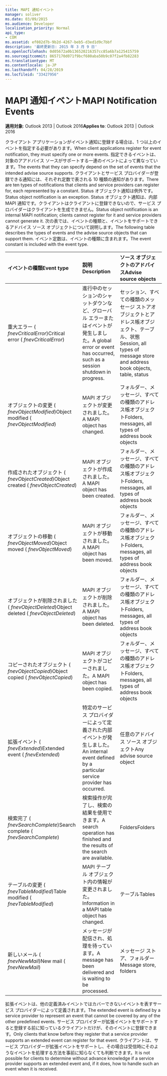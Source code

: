 ```yaml
---
title: MAPI 通知イベント
manager: soliver
ms.date: 03/09/2015
ms.audience: Developer
localization_priority: Normal
api_type:
- COM
ms.assetid: ef082d7b-9b2d-4267-beb5-d3ed1d9c7bbf
description: '最終更新日: 2015 年 3 月 9 日'
ms.openlocfilehash: 0d05672a0b136520216357cc85a6b7a125415759
ms.sourcegitcommit: 8657170d071f9bcf680aba50b9c07f2a4fb82283
ms.translationtype: MT
ms.contentlocale: ja-JP
ms.lasthandoff: 04/28/2019
ms.locfileid: "33427956"
---
```

# <a name="mapi-notification-events"></a><span data-ttu-id="109cc-103">MAPI 通知イベント</span><span class="sxs-lookup"><span data-stu-id="109cc-103">MAPI Notification Events</span></span>

  
  
<span data-ttu-id="109cc-104">**適用対象**: Outlook 2013 | Outlook 2016</span><span class="sxs-lookup"><span data-stu-id="109cc-104">**Applies to**: Outlook 2013 | Outlook 2016</span></span> 
  
<span data-ttu-id="109cc-105">クライアント アプリケーションがイベント通知に登録する場合は、1 つ以上のイベントを指定する必要があります。</span><span class="sxs-lookup"><span data-stu-id="109cc-105">When client applications register for event notification, they must specify one or more events.</span></span> <span data-ttu-id="109cc-106">指定できるイベントは、対象のアアドバイス ソースがサポートする一連のイベントによって異なっています。</span><span class="sxs-lookup"><span data-stu-id="109cc-106">The events that they can specify depend on the set of events that the intended advise source supports.</span></span> <span data-ttu-id="109cc-107">クライアントとサービス プロバイダーが登録できる通知には、それぞれ定数で表される 10 種類の通知があります。</span><span class="sxs-lookup"><span data-stu-id="109cc-107">There are ten types of notifications that clients and service providers can register for, each represented by a constant.</span></span> <span data-ttu-id="109cc-108">Status オブジェクト通知は例外です。</span><span class="sxs-lookup"><span data-stu-id="109cc-108">Status object notification is an exception.</span></span> <span data-ttu-id="109cc-109">Status オブジェクト通知は、内部 MAPI 通知です。クライアントはクライアントに登録できないので、サービス プロバイダーはクライアントを生成できません。</span><span class="sxs-lookup"><span data-stu-id="109cc-109">Status object notification is an internal MAPI notification; clients cannot register for it and service providers cannot generate it.</span></span> <span data-ttu-id="109cc-110">次の表では、イベントの種類と、イベントをサポートできるアドバイス ソース オブジェクトについて説明します。</span><span class="sxs-lookup"><span data-stu-id="109cc-110">The following table describes the types of events and the advise source objects that can support them.</span></span> <span data-ttu-id="109cc-111">イベント定数は、イベントの種類に含まれます。</span><span class="sxs-lookup"><span data-stu-id="109cc-111">The event constant is included with the event type.</span></span>
  
|<span data-ttu-id="109cc-112">**イベントの種類**</span><span class="sxs-lookup"><span data-stu-id="109cc-112">**Event type**</span></span>|<span data-ttu-id="109cc-113">**説明**</span><span class="sxs-lookup"><span data-stu-id="109cc-113">**Description**</span></span>|<span data-ttu-id="109cc-114">**ソース オブジェクトのアドバイス**</span><span class="sxs-lookup"><span data-stu-id="109cc-114">**Advise source objects**</span></span>|
|:-----|:-----|:-----|
|<span data-ttu-id="109cc-115">重大エラー ( _fnevCriticalError_)</span><span class="sxs-lookup"><span data-stu-id="109cc-115">Critical error ( _fnevCriticalError_)</span></span>  <br/> |<span data-ttu-id="109cc-116">進行中のセッションのシャットダウンなど、グローバル エラーまたはイベントが発生しました。</span><span class="sxs-lookup"><span data-stu-id="109cc-116">A global error or event has occurred, such as a session shutdown in progress.</span></span>  <br/> |<span data-ttu-id="109cc-117">セッション、すべての種類のメッセージ ストアオブジェクトとアドレス帳オブジェクト、テーブル、状態</span><span class="sxs-lookup"><span data-stu-id="109cc-117">Session, all types of message store and address book objects, table, status</span></span>  <br/> |
|<span data-ttu-id="109cc-118">オブジェクトの変更 ( _fnevObjectModified_)</span><span class="sxs-lookup"><span data-stu-id="109cc-118">Object modified ( _fnevObjectModified_)</span></span>  <br/> |<span data-ttu-id="109cc-119">MAPI オブジェクトが変更されました。</span><span class="sxs-lookup"><span data-stu-id="109cc-119">A MAPI object has changed.</span></span>  <br/> |<span data-ttu-id="109cc-120">フォルダー、メッセージ、すべての種類のアドレス帳オブジェクト</span><span class="sxs-lookup"><span data-stu-id="109cc-120">Folders, messages, all types of address book objects</span></span>  <br/> |
|<span data-ttu-id="109cc-121">作成されたオブジェクト ( _fnevObjectCreated_)</span><span class="sxs-lookup"><span data-stu-id="109cc-121">Object created ( _fnevObjectCreated_)</span></span>  <br/> |<span data-ttu-id="109cc-122">MAPI オブジェクトが作成されました。</span><span class="sxs-lookup"><span data-stu-id="109cc-122">A MAPI object has been created.</span></span>  <br/> |<span data-ttu-id="109cc-123">フォルダー、メッセージ、すべての種類のアドレス帳オブジェクト</span><span class="sxs-lookup"><span data-stu-id="109cc-123">Folders, messages, all types of address book objects</span></span>  <br/> |
|<span data-ttu-id="109cc-124">オブジェクトの移動 ( _fnevObjectMoved_)</span><span class="sxs-lookup"><span data-stu-id="109cc-124">Object moved ( _fnevObjectMoved_)</span></span>  <br/> |<span data-ttu-id="109cc-125">MAPI オブジェクトが移動されました。</span><span class="sxs-lookup"><span data-stu-id="109cc-125">A MAPI object has been moved.</span></span>  <br/> |<span data-ttu-id="109cc-126">フォルダー、メッセージ、すべての種類のアドレス帳オブジェクト</span><span class="sxs-lookup"><span data-stu-id="109cc-126">Folders, messages, all types of address book objects</span></span>  <br/> |
|<span data-ttu-id="109cc-127">オブジェクトが削除されました ( _fnevObjectDeleted_)</span><span class="sxs-lookup"><span data-stu-id="109cc-127">Object deleted ( _fnevObjectDeleted_)</span></span>  <br/> |<span data-ttu-id="109cc-128">MAPI オブジェクトが削除されました。</span><span class="sxs-lookup"><span data-stu-id="109cc-128">A MAPI object has been deleted.</span></span>  <br/> |<span data-ttu-id="109cc-129">フォルダー、メッセージ、すべての種類のアドレス帳オブジェクト</span><span class="sxs-lookup"><span data-stu-id="109cc-129">Folders, messages, all types of address book objects</span></span>  <br/> |
|<span data-ttu-id="109cc-130">コピーされたオブジェクト ( _fnevObjectCopied_)</span><span class="sxs-lookup"><span data-stu-id="109cc-130">Object copied ( _fnevObjectCopied_)</span></span>  <br/> |<span data-ttu-id="109cc-131">MAPI オブジェクトがコピーされました。</span><span class="sxs-lookup"><span data-stu-id="109cc-131">A MAPI object has been copied.</span></span>  <br/> |<span data-ttu-id="109cc-132">フォルダー、メッセージ、すべての種類のアドレス帳オブジェクト</span><span class="sxs-lookup"><span data-stu-id="109cc-132">Folders, messages, all types of address book objects</span></span>  <br/> |
|<span data-ttu-id="109cc-133">拡張イベント ( _fnevExtended_)</span><span class="sxs-lookup"><span data-stu-id="109cc-133">Extended event ( _fnevExtended_)</span></span>  <br/> |<span data-ttu-id="109cc-134">特定のサービス プロバイダーによって定義された内部イベントが発生しました。</span><span class="sxs-lookup"><span data-stu-id="109cc-134">An internal event defined by a particular service provider has occurred.</span></span>  <br/> |<span data-ttu-id="109cc-135">任意のアドバイス ソース オブジェクト</span><span class="sxs-lookup"><span data-stu-id="109cc-135">Any advise source object</span></span>  <br/> |
|<span data-ttu-id="109cc-136">検索完了 ( _fnevSearchComplete_)</span><span class="sxs-lookup"><span data-stu-id="109cc-136">Search complete ( _fnevSearchComplete_)</span></span>  <br/> |<span data-ttu-id="109cc-137">検索操作が完了し、検索の結果を使用できます。</span><span class="sxs-lookup"><span data-stu-id="109cc-137">A search operation has finished and the results of the search are available.</span></span>  <br/> |<span data-ttu-id="109cc-138">Folders</span><span class="sxs-lookup"><span data-stu-id="109cc-138">Folders</span></span>  <br/> |
|<span data-ttu-id="109cc-139">テーブルの変更 ( _fnevTableModified_)</span><span class="sxs-lookup"><span data-stu-id="109cc-139">Table modified ( _fnevTableModified_)</span></span>  <br/> |<span data-ttu-id="109cc-140">MAPI テーブル オブジェクト内の情報が変更されました。</span><span class="sxs-lookup"><span data-stu-id="109cc-140">Information in a MAPI table object has changed.</span></span>  <br/> |<span data-ttu-id="109cc-141">テーブル</span><span class="sxs-lookup"><span data-stu-id="109cc-141">Tables</span></span>  <br/> |
|<span data-ttu-id="109cc-142">新しいメール ( _fnevNewMail_)</span><span class="sxs-lookup"><span data-stu-id="109cc-142">New mail ( _fnevNewMail_)</span></span>  <br/> |<span data-ttu-id="109cc-143">メッセージが配信され、処理を待っています。</span><span class="sxs-lookup"><span data-stu-id="109cc-143">A message has been delivered and is waiting to be processed.</span></span>  <br/> |<span data-ttu-id="109cc-144">メッセージ ストア、フォルダー</span><span class="sxs-lookup"><span data-stu-id="109cc-144">Message store, folders</span></span>  <br/> |
   
<span data-ttu-id="109cc-145">拡張イベントは、他の定義済みイベントではカバーできないイベントを表すサービス プロバイダーによって定義されます。</span><span class="sxs-lookup"><span data-stu-id="109cc-145">The extended event is defined by a service provider to represent an event that cannot be covered by any of the other predefined events.</span></span> <span data-ttu-id="109cc-146">サービス プロバイダーが拡張イベントをサポートすると登録する前に知っているクライアントだけが、そのイベントに登録できます。</span><span class="sxs-lookup"><span data-stu-id="109cc-146">Only clients that know before they register that a service provider supports an extended event can register for that event.</span></span> <span data-ttu-id="109cc-147">クライアントは、サービス プロバイダーが拡張イベントをサポートし、その場合は受信時にそのようなイベントを処理する方法を事前に知らなくても判断できます。</span><span class="sxs-lookup"><span data-stu-id="109cc-147">It is not possible for clients to determine without advance knowledge if a service provider supports an extended event and, if it does, how to handle such an event when it is received.</span></span>
  

